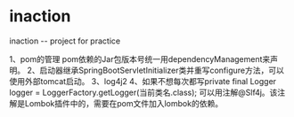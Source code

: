 # inaction
inaction -- project for practice


1、pom的管理
    pom依赖的Jar包版本号统一用dependencyManagement来声明。
2、启动器继承SpringBootServletInitializer类并重写configure方法，可以使用外部tomcat启动。
3、log4j2
4、如果不想每次都写private  final Logger logger = LoggerFactory.getLogger(当前类名.class); 可以用注解@Slf4j。该注解是Lombok插件中的，需要在pom文件加入lombok的依赖。